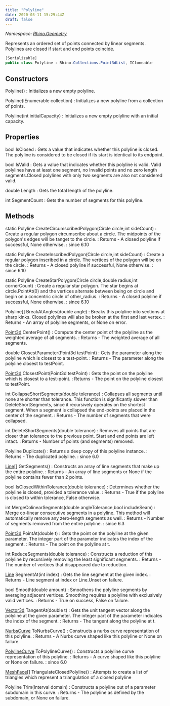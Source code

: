 ```yaml
---
title: "Polyline"
date: 2020-03-11 15:29:44Z
draft: false
---
```


*Namespace: [Rhino.Geometry](../)*

Represents an ordered set of points connected by linear segments.
   Polylines are closed if start and end points coincide.
```cs
[Serializable]
public class Polyline : Rhino.Collections.Point3dList, ICloneable
```
## Constructors

Polyline()
: Initializes a new empty polyline.

Polyline(IEnumerable<Point3d> collection)
: Initializes a new polyline from a collection of points.

Polyline(int initialCapacity)
: Initializes a new empty polyline with an initial capacity.
## Properties

bool IsClosed
: Gets a value that indicates whether this polyline is closed. 
     The polyline is considered to be closed if its start is 
     identical to its endpoint.

bool IsValid
: Gets a value that indicates whether this polyline is valid. 
     Valid polylines have at least one segment, no Invalid points and no zero length segments.Closed polylines with only two segments are also not considered valid.

double Length
: Gets the total length of the polyline.

int SegmentCount
: Gets the number of segments for this polyline.
## Methods

static Polyline CreateCircumscribedPolygon(Circle circle,int sideCount)
: Create a regular polygon circumscribe about a circle. The midpoints of the polygon's edges will be tanget to the circle.
: Returns - A closed polyline if successful, None otherwise.
: since 6.10

static Polyline CreateInscribedPolygon(Circle circle,int sideCount)
: Create a regular polygon inscribed in a circle. The vertices of the polygon will be on the circle.
: Returns - A closed polyline if successful, None otherwise.
: since 6.10

static Polyline CreateStarPolygon(Circle circle,double radius,int cornerCount)
: Create a regular star polygon. The star begins at circle.PointAt(0) and the vertices
     alternate between being on circle and begin on a concentric circle of other_radius.
: Returns - A closed polyline if successful, None otherwise.
: since 6.10

Polyline[] BreakAtAngles(double angle)
: Breaks this polyline into sections at sharp kinks. 
     Closed polylines will also be broken at the first and last vertex.
: Returns - An array of polyline segments, or None on error.

[Point3d](/rhinocommon/rhino/geometry/point3d/) CenterPoint()
: Compute the center point of the polyline as the weighted average of all segments.
: Returns - The weighted average of all segments.

double ClosestParameter(Point3d testPoint)
: Gets the parameter along the polyline which is closest to a test-point.
: Returns - The parameter along the polyline closest to testPoint.

[Point3d](/rhinocommon/rhino/geometry/point3d/) ClosestPoint(Point3d testPoint)
: Gets the point on the polyline which is closest to a test-point.
: Returns - The point on the polyline closest to testPoint.

int CollapseShortSegments(double tolerance)
: Collapses all segments until none are shorter than tolerance. 
     This function is significantly slower than DeleteShortSegments, 
     since it recursively operates on the shortest segment. 
     When a segment is collapsed the end-points are placed in the center of the segment.
: Returns - The number of segments that were collapsed.

int DeleteShortSegments(double tolerance)
: Removes all points that are closer than tolerance to the previous point. 
     Start and end points are left intact.
: Returns - Number of points (and segments) removed.

Polyline Duplicate()
: Returns a deep copy of this polyline instance.
: Returns - The duplicated polyline.
: since 6.0

[Line](/rhinocommon/rhino/geometry/line/)[] GetSegments()
: Constructs an array of line segments that make up the entire polyline.
: Returns - An array of line segments or None if the polyline contains fewer than 2 points.

bool IsClosedWithinTolerance(double tolerance)
: Determines whether the polyline is closed, provided a tolerance value.
: Returns - True if the polyline is closed to within tolerance, False otherwise.

int MergeColinearSegments(double angleTolerance,bool includeSeam)
: Merge co-linear consecutive segments in a polyline.
     This method will automatically remove any zero-length segments as well.
: Returns - Number of segments removed from the entire polyline.
: since 6.3

[Point3d](/rhinocommon/rhino/geometry/point3d/) PointAt(double t)
: Gets the point on the polyline at the given parameter. 
     The integer part of the parameter indicates the index of the segment.
: Returns - The point on the polyline at t.

int ReduceSegments(double tolerance)
: Constructs a reduction of this polyline by recursively removing the least significant segments.
: Returns - The number of vertices that disappeared due to reduction.

[Line](/rhinocommon/rhino/geometry/line/) SegmentAt(int index)
: Gets the line segment at the given index.
: Returns - Line segment at index or Line.Unset on failure.

bool Smooth(double amount)
: Smoothens the polyline segments by averaging adjacent vertices. 
     Smoothing requires a polyline with exclusively valid vertices.
: Returns - True on success, False on failure.

[Vector3d](/rhinocommon/rhino/geometry/vector3d/) TangentAt(double t)
: Gets the unit tangent vector along the polyline at the given parameter. 
     The integer part of the parameter indicates the index of the segment.
: Returns - The tangent along the polyline at t.

[NurbsCurve](/rhinocommon/rhino/geometry/nurbscurve/) ToNurbsCurve()
: Constructs a nurbs curve representation of this polyline.
: Returns - A Nurbs curve shaped like this polyline or None on failure.

[PolylineCurve](/rhinocommon/rhino/geometry/polylinecurve/) ToPolylineCurve()
: Constructs a polyline curve representation of this polyline.
: Returns - A curve shaped like this polyline or None on failure.
: since 6.0

[MeshFace](/rhinocommon/rhino/geometry/meshface/)[] TriangulateClosedPolyline()
: Attempts to create a list of triangles which represent a
     triangulation of a closed polyline

Polyline Trim(Interval domain)
: Constructs a polyline out of a parameter subdomain in this curve.
: Returns - The polyline as defined by the subdomain, or None on failure.

